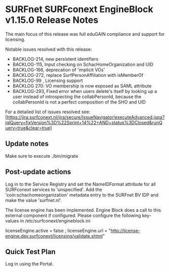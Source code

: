 # SURFnet SURFconext EngineBlock v1.15.0 Release Notes #

The main focus of this release was full eduGAIN compliance and support for licensing.

Notable issues resolved with this release:
- BACKLOG-214, new persistent identifiers
- BACKLOG-115, Input checking on SchacHomeOrganization and UID
- BACKLOG-166, deprecation of 'implicit VOs'
- BACKLOG-272, replace SurfPersonAffiliation with isMemberOf
- BACKLOG-99 , Licensing support
- BACKLOG 270: VO membership is now exposed as SAML attribute
- BACKLOG-293, Fixed error when users delete's itself by looking up a user instead of introspecting the collabPersonId, because the collabPersonId is not a perfect composition of the SHO and UID

For a detailed list of issues resolved see:
[https://jira.surfconext.nl/jira/secure/IssueNavigator!executeAdvanced.jspa?jqlQuery=fixVersion%3D%22Sprint+14%22+AND+status%3DClosed&runQuery=true&clear=true]

Update notes
------------

Make sure to execute ./bin/migrate

Post-update actions
-------------------

Log in to the Service Registry and set the NameIDFormat attribute for all SURFconext services to 'unspecified'.
Add the 'coin:schachomeorganization' metadata entry to the SURFnet BV IDP and make the value 'surfnet.nl'.

The license engine has been implemented. Engine Block does a call to this external component if configured.
Please configure the following key-values in /etc/surfconext/engineblock.ini

licenseEngine.active     = false
;  licenseEngine.url        = "http://license-engine.dev.surfconext/licensing/validate.shtml"

Quick Test Plan
---------------

Log in using the Portal.
